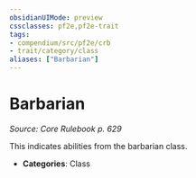 ```yaml
---
obsidianUIMode: preview
cssclasses: pf2e,pf2e-trait
tags:
- compendium/src/pf2e/crb
- trait/category/class
aliases: ["Barbarian"]
---
```

# Barbarian  
*Source: Core Rulebook p. 629*  

This indicates abilities from the barbarian class.

- **Categories**: Class